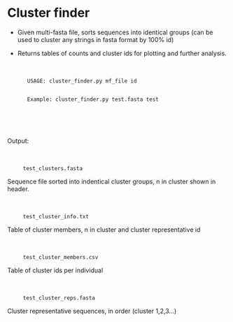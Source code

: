 # Cluster finder 

* Given multi-fasta file, sorts sequences into identical groups (can be used to cluster any strings in fasta format by 100% id)

* Returns tables of counts and cluster ids for plotting and further analysis. <br /> <br /> <br /> 



         USAGE: cluster_finder.py mf_file id


         Example: cluster_finder.py test.fasta test


 <br /> <br /> <br /> 
 
Output: <br /> <br /> <br /> 

         test_clusters.fasta  

Sequence file sorted into indentical cluster groups, n in cluster shown in header.  <br /> <br /> <br /> 

         test_cluster_info.txt  
Table of cluster members, n in cluster and cluster representative id    <br /> <br /> <br /> 

         test_cluster_members.csv  

Table of cluster ids per individual   <br /> <br /> <br /> 

         test_cluster_reps.fasta
         
Cluster representative sequences, in order (cluster 1,2,3...)
